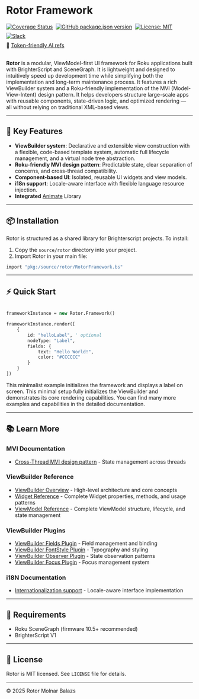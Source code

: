# Rotor Framework

<div style="display:flex; flex-wrap:wrap; justify-content:space-between; align-items:center; gap:0.5rem;">
  <span style="display:flex; flex-wrap:wrap; gap:0.5rem;">
    <a href="https://coveralls.io/github/mobalazs/rotor-framework?branch=main"><img src="https://coveralls.io/repos/github/mobalazs/rotor-framework/badge.svg?branch=main&v=2" alt="Coverage Status" /></a>
    <a href="https://github.com/mobalazs/rotor-framework/packages"><img src="https://img.shields.io/github/package-json/v/mobalazs/rotor-framework" alt="GitHub package.json version" /></a>
    <a href="https://opensource.org/licenses/MIT"><img src="https://img.shields.io/badge/License-MIT-yellow.svg" alt="License: MIT" /></a>
    <a href="https://rokudevelopers.slack.com"><img src="https://img.shields.io/badge/Slack-RokuDevelopers-4A154B?logo=slack" alt="Slack" /></a>
  </span>
  <span>🌱 <a href="./docs/ai/readme.opt.yaml">Token-friendly AI refs</a></span>
</div>

<br/>

**Rotor** is a modular, ViewModel-first UI framework for Roku applications built with BrighterScript and SceneGraph. It is lightweight and designed to intuitively speed up development time while simplifying both the implementation and long-term maintenance process. It features a rich ViewBuilder system and a Roku-friendly implementation of the MVI (Model-View-Intent) design pattern. It helps developers structure large-scale apps with reusable components, state-driven logic, and optimized rendering — all without relying on traditional XML-based views.

---

## 🚀 Key Features

-   **ViewBuilder system**: Declarative and extensible view construction with a flexible, code-based template system, automatic full lifecycle management, and a virtual node tree abstraction.
-   **Roku-friendly MVI design pattern**: Predictable state, clear separation of concerns, and cross-thread compatibility.
-   **Component-based UI**: Isolated, reusable UI widgets and view models.
-   **i18n support**: Locale-aware interface with flexible language resource injection.
-   **Integrated** [Animate](https://github.com/haystacknews/animate) Library 

---

## 📦 Installation

Rotor is structured as a shared library for Brighterscript projects. To install:

1. Copy the `source/rotor` directory into your project.
2. Import Rotor in your main file:

```vb
import "pkg:/source/rotor/RotorFramework.bs"
```

---

## ⚡ Quick Start

```vb

frameworkInstance = new Rotor.Framework()

frameworkInstance.render([
    {
        id: "helloLabel", ' optional
        nodeType: "Label",
        fields: {
            text: "Hello World!",
            color: "#CCCCCC"
        }
    }
])

```

This minimalist example initializes the framework and displays a label on screen. This minimal setup fully initializes the ViewBuilder and demonstrates its core rendering capabilities. You can find many more examples and capabilities in the detailed documentation.

---

## 📚 Learn More

### MVI Documentation

-   [Cross-Thread MVI design pattern](./docs/cross-thread-mvi.md) - State management across threads

### ViewBuilder Reference

-   [ViewBuilder Overview](./docs/view-builder-overview.md) - High-level architecture and core concepts
-   [Widget Reference](./docs/view-builder-widget-reference.md) - Complete Widget properties, methods, and usage patterns
-   [ViewModel Reference](./docs/view-builder-viewmodel-reference.md) - Complete ViewModel structure, lifecycle, and state management

### ViewBuilder Plugins

-   [ViewBuilder Fields Plugin](./docs/view-builder-fields-plugin.md) - Field management and binding
-   [ViewBuilder FontStyle Plugin](./docs/view-builder-fontstyle-plugin.md) - Typography and styling
-   [ViewBuilder Observer Plugin](./docs/view-builder-observer-plugin.md) - State observation patterns
-   [ViewBuilder Focus Plugin](./docs/view-builder-focus-plugin.md) - Focus management system

### i18N Documentation

-   [Internationalization support](./docs/i18n-support.md) - Locale-aware interface implementation

---

## 🔧 Requirements

-   Roku SceneGraph (firmware 10.5+ recommended)
-   BrighterScript V1

---

## 📄 License

Rotor is MIT licensed. See `LICENSE` file for details.

---

© 2025 Rotor Molnar Balazs
